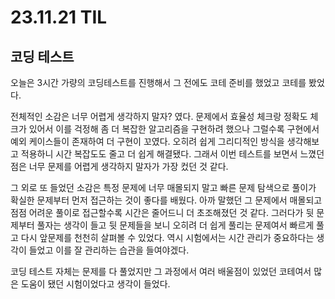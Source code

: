 # 23.11.21 TIL

## 코딩 테스트

오늘은 3시간 가량의 코딩테스트를 진행해서 그 전에도 코테 준비를 했었고 코테를 봤었다.

전체적인 소감은 너무 어렵게 생각하지 말자? 였다. 문제에서 효율성 체크랑 정확도 체크가 있어서 이를 걱정해 좀 더 복잡한 알고리즘을 구현하려 했으나 그럴수록 구현에서 예외 케이스들이 존재하여 더 구현이 꼬였다. 오히려 쉽게 그리디적인 방식을 생각해보고 적용하니 시간 복잡도도 줄고 더 쉽게 해결됐다. 그래서 이번 테스트를 보면서 느꼈던 점은 너무 문제를 어렵게 생각하지 말자가 가장 컸던 것 같다.

그 외로 또 들었던 소감은 특정 문제에 너무 매몰되지 말고 빠른 문제 탐색으로 풀이가 확실한 문제부터 먼저 접근하는 것이 좋다를 배웠다. 아까 말했던 그 문제에서 매몰되고 점점 어려운 풀이로 접근할수록 시간은 줄어드니 더 초조해졌던 것 같다. 그러다가 뒷 문제부터 풀자는 생각이 들고 뒷 문제들을 보니 오히려 더 쉽게 풀리는 문제여서 빠르게 풀고 다시 앞문제를 천천히 살펴볼 수 있었다. 역시 시험에서는 시간 관리가 중요하다는 생각이 들었고 이를 잘 관리하는 습관을 들여야겠다.

코딩 테스트 자체는 문제를 다 풀었지만 그 과정에서 여러 배울점이 있었던 코테여서 많은 도움이 됐던 시험이었다고 생각이 들었다.
